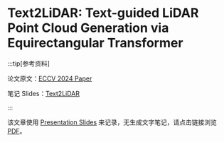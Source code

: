 # Text2LiDAR:  Text-guided  LiDAR Point Cloud Generation via Equirectangular Transformer

:::tip[参考资料]

论文原文：[ECCV 2024 Paper](https://www.ecva.net/papers/eccv_2024/papers_ECCV/papers/07328.pdf)

笔记 Slides：[Text2LiDAR](../../Text2LiDAR.pdf)

:::

该文章使用 [Presentation Slides](../../Text2LiDAR.pdf) 来记录，无生成文字笔记，请点击链接浏览 [PDF](../../Text2LiDAR.pdf)。